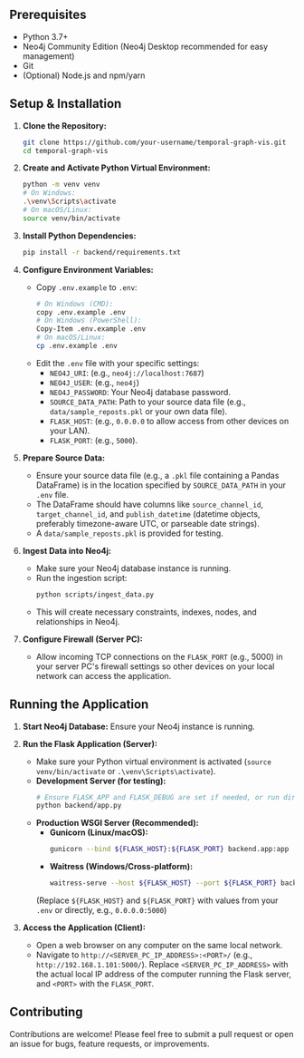 
## Prerequisites

*   Python 3.7+
*   Neo4j Community Edition (Neo4j Desktop recommended for easy management)
*   Git
*   (Optional) Node.js and npm/yarn

## Setup & Installation

1.  **Clone the Repository:**
    ```bash
    git clone https://github.com/your-username/temporal-graph-vis.git
    cd temporal-graph-vis
    ```

2.  **Create and Activate Python Virtual Environment:**
    ```bash
    python -m venv venv
    # On Windows:
    .\venv\Scripts\activate
    # On macOS/Linux:
    source venv/bin/activate
    ```

3.  **Install Python Dependencies:**
    ```bash
    pip install -r backend/requirements.txt
    ```

4.  **Configure Environment Variables:**
    *   Copy `.env.example` to `.env`:
        ```bash
        # On Windows (CMD):
        copy .env.example .env
        # On Windows (PowerShell):
        Copy-Item .env.example .env
        # On macOS/Linux:
        cp .env.example .env
        ```
    *   Edit the `.env` file with your specific settings:
        *   `NEO4J_URI`: (e.g., `neo4j://localhost:7687`)
        *   `NEO4J_USER`: (e.g., `neo4j`)
        *   `NEO4J_PASSWORD`: Your Neo4j database password.
        *   `SOURCE_DATA_PATH`: Path to your source data file (e.g., `data/sample_reposts.pkl` or your own data file).
        *   `FLASK_HOST`: (e.g., `0.0.0.0` to allow access from other devices on your LAN).
        *   `FLASK_PORT`: (e.g., `5000`).

5.  **Prepare Source Data:**
    *   Ensure your source data file (e.g., a `.pkl` file containing a Pandas DataFrame) is in the location specified by `SOURCE_DATA_PATH` in your `.env` file.
    *   The DataFrame should have columns like `source_channel_id`, `target_channel_id`, and `publish_datetime` (datetime objects, preferably timezone-aware UTC, or parseable date strings).
    *   A `data/sample_reposts.pkl` is provided for testing.

6.  **Ingest Data into Neo4j:**
    *   Make sure your Neo4j database instance is running.
    *   Run the ingestion script:
        ```bash
        python scripts/ingest_data.py
        ```
    *   This will create necessary constraints, indexes, nodes, and relationships in Neo4j.

7.  **Configure Firewall (Server PC):**
    *   Allow incoming TCP connections on the `FLASK_PORT` (e.g., 5000) in your server PC's firewall settings so other devices on your local network can access the application.

## Running the Application

1.  **Start Neo4j Database:** Ensure your Neo4j instance is running.

2.  **Run the Flask Application (Server):**
    *   Make sure your Python virtual environment is activated (`source venv/bin/activate` or `.\venv\Scripts\activate`).
    *   **Development Server (for testing):**
        ```bash
        # Ensure FLASK_APP and FLASK_DEBUG are set if needed, or run directly:
        python backend/app.py
        ```
    *   **Production WSGI Server (Recommended):**
        *   **Gunicorn (Linux/macOS):**
            ```bash
            gunicorn --bind ${FLASK_HOST}:${FLASK_PORT} backend.app:app
            ```
        *   **Waitress (Windows/Cross-platform):**
            ```bash
            waitress-serve --host ${FLASK_HOST} --port ${FLASK_PORT} backend.app:app
            ```
        (Replace `${FLASK_HOST}` and `${FLASK_PORT}` with values from your `.env` or directly, e.g., `0.0.0.0:5000`)

3.  **Access the Application (Client):**
    *   Open a web browser on any computer on the same local network.
    *   Navigate to `http://<SERVER_PC_IP_ADDRESS>:<PORT>/` (e.g., `http://192.168.1.101:5000/`). Replace `<SERVER_PC_IP_ADDRESS>` with the actual local IP address of the computer running the Flask server, and `<PORT>` with the `FLASK_PORT`.

## Contributing

Contributions are welcome! Please feel free to submit a pull request or open an issue for bugs, feature requests, or improvements.
